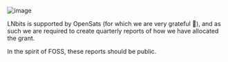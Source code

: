 ![image](https://github.com/user-attachments/assets/78a5fbbf-9797-405a-a32f-b3ab49ca8178)

LNbits is supported by OpenSats (for which we are very grateful 🙏), and as such we are required to create quarterly reports of how we have allocated the grant. 

In the spirit of FOSS, these reports should be public.
